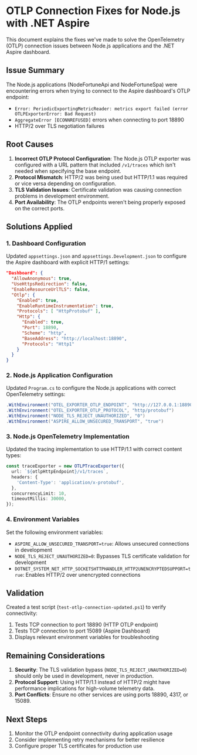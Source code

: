 # OTLP Connection Fixes for Node.js with .NET Aspire

This document explains the fixes we've made to solve the OpenTelemetry (OTLP) connection issues between Node.js applications and the .NET Aspire dashboard.

## Issue Summary

The Node.js applications (NodeFortuneApi and NodeFortuneSpa) were encountering errors when trying to connect to the Aspire dashboard's OTLP endpoint:

- `Error: PeriodicExportingMetricReader: metrics export failed (error OTLPExporterError: Bad Request)`
- `AggregateError [ECONNREFUSED]` errors when connecting to port 18890
- HTTP/2 over TLS negotiation failures

## Root Causes

1. **Incorrect OTLP Protocol Configuration**: The Node.js OTLP exporter was configured with a URL pattern that included `/v1/traces` which isn't needed when specifying the base endpoint.
2. **Protocol Mismatch**: HTTP/2 was being used but HTTP/1.1 was required or vice versa depending on configuration.
3. **TLS Validation Issues**: Certificate validation was causing connection problems in development environment.
4. **Port Availability**: The OTLP endpoints weren't being properly exposed on the correct ports.

## Solutions Applied

### 1. Dashboard Configuration

Updated `appsettings.json` and `appsettings.Development.json` to configure the Aspire dashboard with explicit HTTP/1 settings:

```json
"Dashboard": {
  "AllowAnonymous": true,
  "UseHttpsRedirection": false,
  "EnableResourceUrlTLS": false,
  "Otlp": {
    "Enabled": true,
    "EnableRuntimeInstrumentation": true,
    "Protocols": [ "HttpProtobuf" ],
    "Http": {
      "Enabled": true,
      "Port": 18890,
      "Scheme": "http",
      "BaseAddress": "http://localhost:18890",
      "Protocols": "Http1"
    }
  }
}
```

### 2. Node.js Application Configuration

Updated `Program.cs` to configure the Node.js applications with correct OpenTelemetry settings:

```csharp
.WithEnvironment("OTEL_EXPORTER_OTLP_ENDPOINT", "http://127.0.0.1:18890")
.WithEnvironment("OTEL_EXPORTER_OTLP_PROTOCOL", "http/protobuf")
.WithEnvironment("NODE_TLS_REJECT_UNAUTHORIZED", "0")
.WithEnvironment("ASPIRE_ALLOW_UNSECURED_TRANSPORT", "true")
```

### 3. Node.js OpenTelemetry Implementation

Updated the tracing implementation to use HTTP/1.1 with correct content types:

```typescript
const traceExporter = new OTLPTraceExporter({
  url: `${otlpHttpEndpoint}/v1/traces`,
  headers: {
    'Content-Type': 'application/x-protobuf',
  },
  concurrencyLimit: 10,
  timeoutMillis: 30000,
});
```

### 4. Environment Variables

Set the following environment variables:

- `ASPIRE_ALLOW_UNSECURED_TRANSPORT=true`: Allows unsecured connections in development
- `NODE_TLS_REJECT_UNAUTHORIZED=0`: Bypasses TLS certificate validation for development
- `DOTNET_SYSTEM_NET_HTTP_SOCKETSHTTPHANDLER_HTTP2UNENCRYPTEDSUPPORT=true`: Enables HTTP/2 over unencrypted connections

## Validation

Created a test script (`test-otlp-connection-updated.ps1`) to verify connectivity:

1. Tests TCP connection to port 18890 (HTTP OTLP endpoint)
2. Tests TCP connection to port 15089 (Aspire Dashboard)
3. Displays relevant environment variables for troubleshooting

## Remaining Considerations

1. **Security**: The TLS validation bypass (`NODE_TLS_REJECT_UNAUTHORIZED=0`) should only be used in development, never in production.
2. **Protocol Support**: Using HTTP/1.1 instead of HTTP/2 might have performance implications for high-volume telemetry data.
3. **Port Conflicts**: Ensure no other services are using ports 18890, 4317, or 15089.

## Next Steps

1. Monitor the OTLP endpoint connectivity during application usage
2. Consider implementing retry mechanisms for better resilience
3. Configure proper TLS certificates for production use
